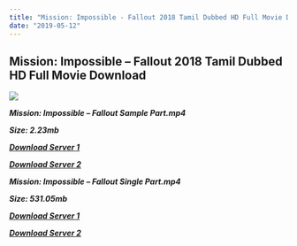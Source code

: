 ```yaml
---
title: "Mission: Impossible - Fallout 2018 Tamil Dubbed HD Full Movie Download Mission: Impossible - Fallout Tamil Dubbed HD Movie Download"
date: "2019-05-12"
---
```


## Mission: Impossible – Fallout 2018 Tamil Dubbed HD Full Movie Download 

![](https://images.moviebuff.com/8a59e012-c3d7-45cd-be35-03be596f3325?w=1000)

**_Mission: Impossible – Fallout Sample Part.mp4_**

**_Size: 2.23mb_**

**_[Download Server 1](http://b6.wetransfer.vip/files/Tamil{3e481fa13b96e298813a968d76478a0dd6887383e8276579d75a86ec60557583}20Dubbed{3e481fa13b96e298813a968d76478a0dd6887383e8276579d75a86ec60557583}20Movies/Tamil{3e481fa13b96e298813a968d76478a0dd6887383e8276579d75a86ec60557583}202018{3e481fa13b96e298813a968d76478a0dd6887383e8276579d75a86ec60557583}20Dubbed{3e481fa13b96e298813a968d76478a0dd6887383e8276579d75a86ec60557583}20Movies/Mission:{3e481fa13b96e298813a968d76478a0dd6887383e8276579d75a86ec60557583}20Impossible{3e481fa13b96e298813a968d76478a0dd6887383e8276579d75a86ec60557583}20-{3e481fa13b96e298813a968d76478a0dd6887383e8276579d75a86ec60557583}20Fallout{3e481fa13b96e298813a968d76478a0dd6887383e8276579d75a86ec60557583}20(2018)/Mission:{3e481fa13b96e298813a968d76478a0dd6887383e8276579d75a86ec60557583}20Impossible{3e481fa13b96e298813a968d76478a0dd6887383e8276579d75a86ec60557583}20-{3e481fa13b96e298813a968d76478a0dd6887383e8276579d75a86ec60557583}20Fallout{3e481fa13b96e298813a968d76478a0dd6887383e8276579d75a86ec60557583}20(2018){3e481fa13b96e298813a968d76478a0dd6887383e8276579d75a86ec60557583}20HQ{3e481fa13b96e298813a968d76478a0dd6887383e8276579d75a86ec60557583}20DVDScr/Mission:{3e481fa13b96e298813a968d76478a0dd6887383e8276579d75a86ec60557583}20Impossible{3e481fa13b96e298813a968d76478a0dd6887383e8276579d75a86ec60557583}20-{3e481fa13b96e298813a968d76478a0dd6887383e8276579d75a86ec60557583}20Fallout{3e481fa13b96e298813a968d76478a0dd6887383e8276579d75a86ec60557583}20(2018){3e481fa13b96e298813a968d76478a0dd6887383e8276579d75a86ec60557583}20Sample{3e481fa13b96e298813a968d76478a0dd6887383e8276579d75a86ec60557583}20(640x360).mp4)_**

**_[Download Server 2](http://b6.wetransfer.vip/files/Tamil{3e481fa13b96e298813a968d76478a0dd6887383e8276579d75a86ec60557583}20Dubbed{3e481fa13b96e298813a968d76478a0dd6887383e8276579d75a86ec60557583}20Movies/Tamil{3e481fa13b96e298813a968d76478a0dd6887383e8276579d75a86ec60557583}202018{3e481fa13b96e298813a968d76478a0dd6887383e8276579d75a86ec60557583}20Dubbed{3e481fa13b96e298813a968d76478a0dd6887383e8276579d75a86ec60557583}20Movies/Mission:{3e481fa13b96e298813a968d76478a0dd6887383e8276579d75a86ec60557583}20Impossible{3e481fa13b96e298813a968d76478a0dd6887383e8276579d75a86ec60557583}20-{3e481fa13b96e298813a968d76478a0dd6887383e8276579d75a86ec60557583}20Fallout{3e481fa13b96e298813a968d76478a0dd6887383e8276579d75a86ec60557583}20(2018)/Mission:{3e481fa13b96e298813a968d76478a0dd6887383e8276579d75a86ec60557583}20Impossible{3e481fa13b96e298813a968d76478a0dd6887383e8276579d75a86ec60557583}20-{3e481fa13b96e298813a968d76478a0dd6887383e8276579d75a86ec60557583}20Fallout{3e481fa13b96e298813a968d76478a0dd6887383e8276579d75a86ec60557583}20(2018){3e481fa13b96e298813a968d76478a0dd6887383e8276579d75a86ec60557583}20HQ{3e481fa13b96e298813a968d76478a0dd6887383e8276579d75a86ec60557583}20DVDScr/Mission:{3e481fa13b96e298813a968d76478a0dd6887383e8276579d75a86ec60557583}20Impossible{3e481fa13b96e298813a968d76478a0dd6887383e8276579d75a86ec60557583}20-{3e481fa13b96e298813a968d76478a0dd6887383e8276579d75a86ec60557583}20Fallout{3e481fa13b96e298813a968d76478a0dd6887383e8276579d75a86ec60557583}20(2018){3e481fa13b96e298813a968d76478a0dd6887383e8276579d75a86ec60557583}20Sample{3e481fa13b96e298813a968d76478a0dd6887383e8276579d75a86ec60557583}20(640x360).mp4)_**

**_Mission: Impossible – Fallout Single Part.mp4_**

**_Size: 531.05mb_**

**_[Download Server 1](http://b6.wetransfer.vip/files/Tamil{3e481fa13b96e298813a968d76478a0dd6887383e8276579d75a86ec60557583}20Dubbed{3e481fa13b96e298813a968d76478a0dd6887383e8276579d75a86ec60557583}20Movies/Tamil{3e481fa13b96e298813a968d76478a0dd6887383e8276579d75a86ec60557583}202018{3e481fa13b96e298813a968d76478a0dd6887383e8276579d75a86ec60557583}20Dubbed{3e481fa13b96e298813a968d76478a0dd6887383e8276579d75a86ec60557583}20Movies/Mission:{3e481fa13b96e298813a968d76478a0dd6887383e8276579d75a86ec60557583}20Impossible{3e481fa13b96e298813a968d76478a0dd6887383e8276579d75a86ec60557583}20-{3e481fa13b96e298813a968d76478a0dd6887383e8276579d75a86ec60557583}20Fallout{3e481fa13b96e298813a968d76478a0dd6887383e8276579d75a86ec60557583}20(2018)/Mission:{3e481fa13b96e298813a968d76478a0dd6887383e8276579d75a86ec60557583}20Impossible{3e481fa13b96e298813a968d76478a0dd6887383e8276579d75a86ec60557583}20-{3e481fa13b96e298813a968d76478a0dd6887383e8276579d75a86ec60557583}20Fallout{3e481fa13b96e298813a968d76478a0dd6887383e8276579d75a86ec60557583}20(2018){3e481fa13b96e298813a968d76478a0dd6887383e8276579d75a86ec60557583}20HQ{3e481fa13b96e298813a968d76478a0dd6887383e8276579d75a86ec60557583}20DVDScr/Mission:{3e481fa13b96e298813a968d76478a0dd6887383e8276579d75a86ec60557583}20Impossible{3e481fa13b96e298813a968d76478a0dd6887383e8276579d75a86ec60557583}20-{3e481fa13b96e298813a968d76478a0dd6887383e8276579d75a86ec60557583}20Fallout{3e481fa13b96e298813a968d76478a0dd6887383e8276579d75a86ec60557583}20(2018){3e481fa13b96e298813a968d76478a0dd6887383e8276579d75a86ec60557583}20Single{3e481fa13b96e298813a968d76478a0dd6887383e8276579d75a86ec60557583}20Part{3e481fa13b96e298813a968d76478a0dd6887383e8276579d75a86ec60557583}20(640x360).mp4)_**

**_[Download Server 2](http://b6.wetransfer.vip/files/Tamil{3e481fa13b96e298813a968d76478a0dd6887383e8276579d75a86ec60557583}20Dubbed{3e481fa13b96e298813a968d76478a0dd6887383e8276579d75a86ec60557583}20Movies/Tamil{3e481fa13b96e298813a968d76478a0dd6887383e8276579d75a86ec60557583}202018{3e481fa13b96e298813a968d76478a0dd6887383e8276579d75a86ec60557583}20Dubbed{3e481fa13b96e298813a968d76478a0dd6887383e8276579d75a86ec60557583}20Movies/Mission:{3e481fa13b96e298813a968d76478a0dd6887383e8276579d75a86ec60557583}20Impossible{3e481fa13b96e298813a968d76478a0dd6887383e8276579d75a86ec60557583}20-{3e481fa13b96e298813a968d76478a0dd6887383e8276579d75a86ec60557583}20Fallout{3e481fa13b96e298813a968d76478a0dd6887383e8276579d75a86ec60557583}20(2018)/Mission:{3e481fa13b96e298813a968d76478a0dd6887383e8276579d75a86ec60557583}20Impossible{3e481fa13b96e298813a968d76478a0dd6887383e8276579d75a86ec60557583}20-{3e481fa13b96e298813a968d76478a0dd6887383e8276579d75a86ec60557583}20Fallout{3e481fa13b96e298813a968d76478a0dd6887383e8276579d75a86ec60557583}20(2018){3e481fa13b96e298813a968d76478a0dd6887383e8276579d75a86ec60557583}20HQ{3e481fa13b96e298813a968d76478a0dd6887383e8276579d75a86ec60557583}20DVDScr/Mission:{3e481fa13b96e298813a968d76478a0dd6887383e8276579d75a86ec60557583}20Impossible{3e481fa13b96e298813a968d76478a0dd6887383e8276579d75a86ec60557583}20-{3e481fa13b96e298813a968d76478a0dd6887383e8276579d75a86ec60557583}20Fallout{3e481fa13b96e298813a968d76478a0dd6887383e8276579d75a86ec60557583}20(2018){3e481fa13b96e298813a968d76478a0dd6887383e8276579d75a86ec60557583}20Single{3e481fa13b96e298813a968d76478a0dd6887383e8276579d75a86ec60557583}20Part{3e481fa13b96e298813a968d76478a0dd6887383e8276579d75a86ec60557583}20(640x360).mp4)_**
